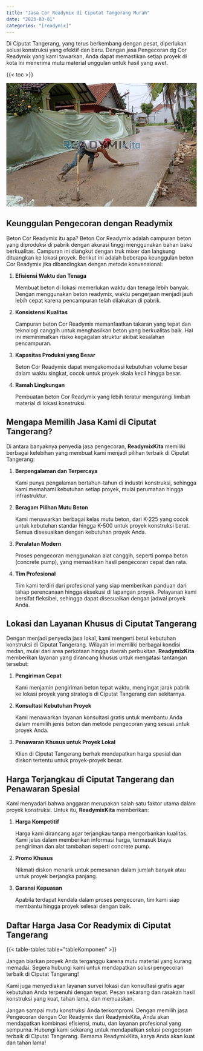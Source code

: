 ```yaml
---
title: "Jasa Cor Readymix di Ciputat Tangerang Murah"
date: "2023-03-01"
categories: "[readymix]"
---
```


Di Ciputat Tangerang, yang terus berkembang dengan pesat, diperlukan solusi konstruksi yang efektif dan baru. Dengan jasa Pengecoran dg Cor Readymix yang kami tawarkan, Anda dapat memastikan setiap proyek di kota ini menerima mutu material unggulan untuk hasil yang awet.

{{< toc >}}

![Jasa Cor Readymix di Ciputat Tangerang Murah](/images/readymix/cor-readymix-26.jpg)

## Keunggulan Pengecoran dengan Readymix

Beton Cor Readymix itu apa? Beton Cor Readymix adalah campuran beton yang diproduksi di pabrik dengan akurasi tinggi menggunakan bahan baku berkualitas. Campuran ini diangkut dengan truk mixer dan langsung dituangkan ke lokasi proyek. Berikut ini adalah beberapa keunggulan beton Cor Readymix jika dibandingkan dengan metode konvensional:

1. **Efisiensi Waktu dan Tenaga**

   Membuat beton di lokasi memerlukan waktu dan tenaga lebih banyak. Dengan menggunakan beton readymix, waktu pengerjaan menjadi jauh lebih cepat karena pencampuran telah dilakukan di pabrik.

2. **Konsistensi Kualitas**

   Campuran beton Cor Readymix memanfaatkan takaran yang tepat dan teknologi canggih untuk menghasilkan beton yang berkualitas baik. Hal ini meminimalkan risiko kegagalan struktur akibat kesalahan pencampuran.

3. **Kapasitas Produksi yang Besar**

   Beton Cor Readymix dapat mengakomodasi kebutuhan volume besar dalam waktu singkat, cocok untuk proyek skala kecil hingga besar.

4. **Ramah Lingkungan**

   Pembuatan beton Cor Readymix yang lebih teratur mengurangi limbah material di lokasi konstruksi.

## Mengapa Memilih Jasa Kami di Ciputat Tangerang?

Di antara banyaknya penyedia jasa pengecoran, **ReadymixKita** memiliki berbagai kelebihan yang membuat kami menjadi pilihan terbaik di Ciputat Tangerang:

1. **Berpengalaman dan Terpercaya**

   Kami punya pengalaman bertahun-tahun di industri konstruksi, sehingga kami memahami kebutuhan setiap proyek, mulai perumahan hingga infrastruktur.

2. **Beragam Pilihan Mutu Beton**

   Kami menawarkan berbagai kelas mutu beton, dari K-225 yang cocok untuk kebutuhan standar hingga K-500 untuk proyek konstruksi berat. Semua disesuaikan dengan kebutuhan proyek Anda.

3. **Peralatan Modern**

   Proses pengecoran menggunakan alat canggih, seperti pompa beton (concrete pump), yang memastikan hasil pengecoran cepat dan rata.

4. **Tim Profesional**

   Tim kami terdiri dari profesional yang siap memberikan panduan dari tahap perencanaan hingga eksekusi di lapangan proyek. Pelayanan kami bersifat fleksibel, sehingga dapat disesuaikan dengan jadwal proyek Anda.

## Lokasi dan Layanan Khusus di Ciputat Tangerang

Dengan menjadi penyedia jasa lokal, kami mengerti betul kebutuhan konstruksi di Ciputat Tangerang. Wilayah ini memiliki berbagai kondisi medan, mulai dari area perkotaan hingga daerah perbukitan. **ReadymixKita** memberikan layanan yang dirancang khusus untuk mengatasi tantangan tersebut:

1. **Pengiriman Cepat**

   Kami menjamin pengiriman beton tepat waktu, mengingat jarak pabrik ke lokasi proyek yang strategis di Ciputat Tangerang dan sekitarnya.

2. **Konsultasi Kebutuhan Proyek**

   Kami menawarkan layanan konsultasi gratis untuk membantu Anda dalam memilih jenis beton dan metode pengecoran yang sesuai untuk proyek Anda.

3. **Penawaran Khusus untuk Proyek Lokal**

   Klien di Ciputat Tangerang berhak mendapatkan harga spesial dan diskon tertentu untuk proyek-proyek besar.

## Harga Terjangkau di Ciputat Tangerang dan Penawaran Spesial

Kami menyadari bahwa anggaran merupakan salah satu faktor utama dalam proyek konstruksi. Untuk itu, **ReadymixKita** memberikan:

1. **Harga Kompetitif**

   Harga kami dirancang agar terjangkau tanpa mengorbankan kualitas. Kami jelas dalam memberikan informasi harga, termasuk biaya pengiriman dan alat tambahan seperti concrete pump.

2. **Promo Khusus**

   Nikmati diskon menarik untuk pemesanan dalam jumlah banyak atau untuk proyek berjangka panjang.

3. **Garansi Kepuasan**

   Apabila terdapat kendala dalam proses pengecoran, tim kami siap membantu hingga proyek selesai dengan baik.

## Daftar Harga Jasa Cor Readymix di Ciputat Tangerang

{{< table-tables table="tableKomponen" >}}

Jangan biarkan proyek Anda terganggu karena mutu material yang kurang memadai. Segera hubungi kami untuk mendapatkan solusi pengecoran terbaik di Ciputat Tangerang!

Kami juga menyediakan layanan survei lokasi dan konsultasi gratis agar kebutuhan Anda terpenuhi dengan tepat. Pesan sekarang dan rasakan hasil konstruksi yang kuat, tahan lama, dan memuaskan.

Jangan sampai mutu konstruksi Anda terkompromi. Dengan memilih jasa Pengecoran dengan Cor Readymix dari ReadymixKita, Anda akan mendapatkan kombinasi efisiensi, mutu, dan layanan profesional yang sempurna. Hubungi kami sekarang untuk mendapatkan solusi pengecoran terbaik di Ciputat Tangerang. Bersama ReadymixKita, karya Anda akan kuat dan tahan lama!
